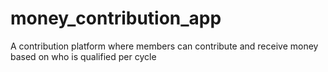 # money_contribution_app
A contribution platform where members can contribute and receive money based on who is qualified per cycle
